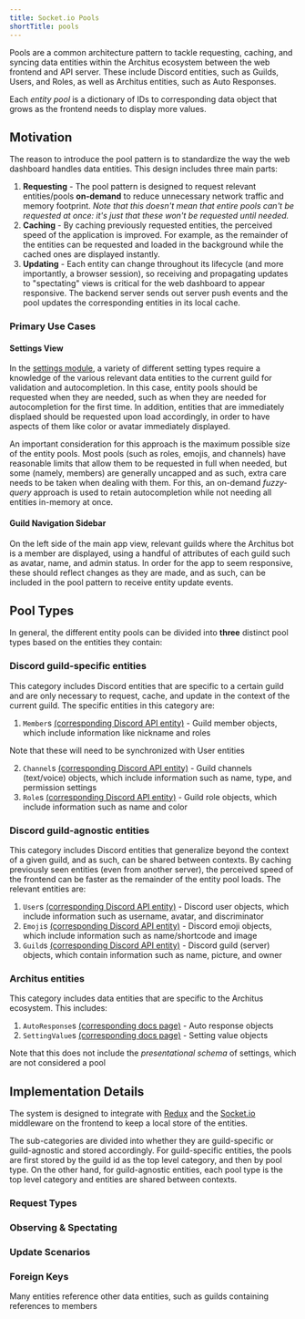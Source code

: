 ```yaml
---
title: Socket.io Pools
shortTitle: pools
---
```


Pools are a common architecture pattern to tackle requesting, caching, and syncing data entities within the Architus ecosystem between the web frontend and API server. These include Discord entities, such as Guilds, Users, and Roles, as well as Architus entities, such as Auto Responses.

Each *entity pool* is a dictionary of IDs to corresponding data object that grows as the frontend needs to display more values.

## Motivation

The reason to introduce the pool pattern is to standardize the way the web dashboard handles data entities. This design includes three main parts:

1. **Requesting** - The pool pattern is designed to request relevant entities/pools **on-demand** to reduce unnecessary network traffic and memory footprint. *Note that this doesn't mean that entire pools can't be requested at once: it's just that these won't be requested until needed.*
2. **Caching** - By caching previously requested entities, the perceived speed of the application is improved. For example, as the remainder of the entities can be requested and loaded in the background while the cached ones are displayed instantly.
3. **Updating** - Each entity can change throughout its lifecycle (and more importantly, a browser session), so receiving and propagating updates to "spectating" views is critical for the web dashboard to appear responsive. The backend server sends out server push events and the pool updates the corresponding entities in its local cache.

### Primary Use Cases

#### Settings View

In the [settings module](/internal/modules/settings/), a variety of different setting types require a knowledge of the various relevant data entities to the current guild for validation and autocompletion. In this case, entity pools should be requested when they are needed, such as when they are needed for autocompletion for the first time. In addition, entities that are immediately displaed should be requested upon load accordingly, in order to have aspects of them like color or avatar immediately displayed.

<Alert type="warning">

An important consideration for this approach is the maximum possible size of the entity pools. Most pools (such as roles, emojis, and channels) have reasonable limits that allow them to be requested in full when needed, but some (namely, members) are generally uncapped and as such, extra care needs to be taken when dealing with them. For this, an on-demand *fuzzy-query* approach is used to retain autocompletion while not needing all entities in-memory at once.

</Alert>

#### Guild Navigation Sidebar

On the left side of the main app view, relevant guilds where the Architus bot is a member are displayed, using a handful of attributes of each guild such as avatar, name, and admin status. In order for the app to seem responsive, these should reflect changes as they are made, and as such, can be included in the pool pattern to receive entity update events.

## Pool Types

In general, the different entity pools can be divided into **three** distinct pool types based on the entities they contain:

### Discord guild-specific entities

This category includes Discord entities that are specific to a certain guild and are only necessary to request, cache, and update in the context of the current guild. The specific entities in this category are:

1. `Member`s [(corresponding Discord API entity)](https://discordapp.com/developers/docs/resources/guild#guild-member-object) - Guild member objects, which include information like nickname and roles

  <Alert type="info">Note that these will need to be synchronized with User entities</Alert>

2. `Channel`s [(corresponding Discord API entity)](https://discordapp.com/developers/docs/resources/channel#channel-object) - Guild channels (text/voice) objects, which include information such as name, type, and permission settings
3. `Role`s [(corresponding Discord API entity)](https://discordapp.com/developers/docs/topics/permissions#role-object) - Guild role objects, which include information such as name and color

### Discord guild-agnostic entities

This category includes Discord entities that generalize beyond the context of a given guild, and as such, can be shared between contexts. By caching previously seen entities (even from another server), the perceived speed of the frontend can be faster as the remainder of the entity pool loads. The relevant entities are:

1. `User`s [(corresponding Discord API entity)](https://discordapp.com/developers/docs/resources/user#user-object) - Discord user objects, which include information such as username, avatar, and discriminator
2. `Emoji`s [(corresponding Discord API entity)](https://discordapp.com/developers/docs/resources/emoji) - Discord emoji objects, which include information such as name/shortcode and image
3. `Guild`s [(corresponding Discord API entity)](https://discordapp.com/developers/docs/resources/guild#guild-object) - Discord guild (server) objects, which contain information such as name, picture, and owner

### Architus entities

This category includes data entities that are specific to the Architus ecosystem. This includes:

1. `AutoResponse`s [(corresponding docs page)](/internal/modules/auto-responses/) - Auto response objects
2. `SettingValue`s [(corresponding docs page)](/internal/modules/settings/) - Setting value objects

  <Alert type="info">Note that this does not include the *presentational schema* of settings, which are not considered a pool</Alert>

## Implementation Details

The system is designed to integrate with [Redux](https://redux.js.org/) and the [Socket.io](/socketio/) middleware on the frontend to keep a local store of the entities.

The sub-categories are divided into whether they are guild-specific or guild-agnostic and stored accordingly. For guild-specific entities, the pools are first stored by the guild id as the top level category, and then by pool type. On the other hand, for guild-agnostic entities, each pool type is the top level category and entities are shared between contexts.

### Request Types

### Observing & Spectating

### Update Scenarios

### Foreign Keys

Many entities reference other data entities, such as guilds containing references to members
